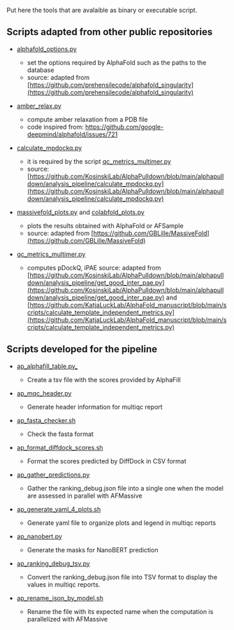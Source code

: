 Put here the tools that are avalaible as binary or executable script.

## Scripts adapted from other public repositories

* [alphafold_options.py](alphafold_options.py)
  - set the options required by AlphaFold such as the paths to the database
  - source: adapted from [https://github.com/prehensilecode/alphafold_singularity](https://github.com/prehensilecode/alphafold_singularity)

* [amber_relax.py](amber_relax.py)
  - compute amber relaxation from a PDB file
  - code inspired from: https://github.com/google-deepmind/alphafold/issues/721

* [calculate_mpdockq.py](calculate_mpdockq.py)
  - it is required by the script [qc_metrics_multimer.py](qc_metrics_multimer.py)
  - source: [https://github.com/KosinskiLab/AlphaPulldown/blob/main/alphapulldown/analysis_pipeline/calculate_mpdockq.py](https://github.com/KosinskiLab/AlphaPulldown/blob/main/alphapulldown/analysis_pipeline/calculate_mpdockq.py)

* [massivefold_plots.py](massivefold_plots.py) and [colabfold_plots.py](colabfold_plots.py)
  - plots the results obtained with AlphaFold or AFSample
  - source: adapted from [https://github.com/GBLille/MassiveFold](https://github.com/GBLille/MassiveFold)

* [qc_metrics_multimer.py](qc_metrics_multimer.py)
  - computes pDockQ, iPAE
  source: adapted from [https://github.com/KosinskiLab/AlphaPulldown/blob/main/alphapulldown/analysis_pipeline/get_good_inter_pae.py](https://github.com/KosinskiLab/AlphaPulldown/blob/main/alphapulldown/analysis_pipeline/get_good_inter_pae.py) and [https://github.com/KatjaLuckLab/AlphaFold_manuscript/blob/main/scripts/calculate_template_independent_metrics.py](https://github.com/KatjaLuckLab/AlphaFold_manuscript/blob/main/scripts/calculate_template_independent_metrics.py)


## Scripts developed for the pipeline

* [ap_alphafill_table.py_](ap_alphafill_table.py)
  - Create a tsv file with the scores provided by AlphaFill

* [ap_mqc_header.py](ap_mqc_header.py)
  - Generate header information for multiqc report

* [ap_fasta_checker.sh](ap_fasta_checker.sh)
  - Check the fasta format

* [ap_format_diffdock_scores.sh](ap_format_diffdock_scores.sh)
  - Format the scores predicted by DiffDock in CSV format

* [ap_gather_predictions.py](ap_gather_predictions.py)
  - Gather the ranking_debug.json file into a single one when the model are assessed in parallel with AFMassive

* [ap_generate_yaml_4_plots.sh](ap_generate_yaml_4_plots.sh)
  - Generate yaml file to organize plots and legend in multiqc reports

* [ap_nanobert.py](ap_nanobert.py)
  - Generate the masks for NanoBERT prediction

* [ap_ranking_debug_tsv.py](ap_ranking_debug_tsv.py)
  - Convert the ranking_debug.json file into TSV format to display the values in multiqc reports.

* [ap_rename_json_by_model.sh](ap_rename_json_by_model.sh)
  - Rename the file with its expected name when the computation is parallelized with AFMassive
